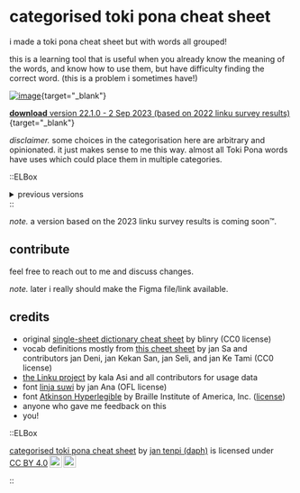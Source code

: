 # categorised toki pona cheat sheet

i made a toki pona cheat sheet but with words all grouped!

this is a learning tool that is useful when you already know the meaning of the words, and know how to use them, but have difficulty finding the correct word. (this is a problem i sometimes have!)

[![image](/tp-catdict/TP-EN_categorical_v22.1.0.png)](/tp-catdict/TP-EN_categorical_v22.1.0.pdf){target="_blank"}

[**download** version 22.1.0 - 2 Sep 2023 (based on 2022 linku survey results)](/tp-catdict/TP-EN_categorical_v22.1.0.pdf){target="_blank"}

_disclaimer._ some choices in the categorisation here are arbitrary and opinionated. it just makes sense to me this way. almost all Toki Pona words have uses which could place them in multiple categories.

::ELBox
<details>
  <summary>previous versions</summary>

<b>based on 2022 linku survey results</b>

* [version 22.1.0 - 2 Sep 2023](/tp-catdict/TP-EN_categorical_v22.1.0.pdf){target="_blank"}
</details>
::

_note._ a version based on the 2023 linku survey results is coming soon:tm:.

## contribute

feel free to reach out to me and discuss changes.

_note._ later i really should make the Figma file/link available.

## credits

* original [single-sheet dictionary cheat sheet](https://blinry.org/toki-pona-cheat-sheet/) by blinry (CC0 license)
* vocab definitions mostly from [this cheet sheet](https://jansa-tp.github.io/cheatsheet) by jan Sa and contributors jan Deni, jan Kekan San, jan Seli, and jan Ke Tami (CC0 license)
* [the Linku project](https://linku.la/) by kala Asi and all contributors for usage data
* font [linja suwi](https://linjasuwi.ap5.dev/) by jan Ana (OFL license)
* font [Atkinson Hyperlegible](https://brailleinstitute.org/freefont) by Braille Institute of America, Inc. ([license](https://brailleinstitute.org/wp-content/uploads/2020/11/Atkinson-Hyperlegible-Font-License-2020-1104.pdf))
* anyone who gave me feedback on this
* you!

::ELBox
<p xmlns:cc="http://creativecommons.org/ns#" xmlns:dct="http://purl.org/dc/terms/"><a property="dct:title" rel="cc:attributionURL" href="https://tenpi.vercel.app/tokipona/catdict">categorised toki pona cheat sheet</a> by <a rel="cc:attributionURL dct:creator" property="cc:attributionName" href="https://tenpi.vercel.app">jan tenpi (daph)</a> is licensed under <a href="http://creativecommons.org/licenses/by/4.0/?ref=chooser-v1" target="_blank" rel="license noopener noreferrer" style="display:inline-block;">CC BY 4.0<img style="height:22px!important;margin-left:3px;vertical-align:text-bottom;" src="https://mirrors.creativecommons.org/presskit/icons/cc.svg?ref=chooser-v1"><img style="height:22px!important;margin-left:3px;vertical-align:text-bottom;" src="https://mirrors.creativecommons.org/presskit/icons/by.svg?ref=chooser-v1"></a></p>
::
